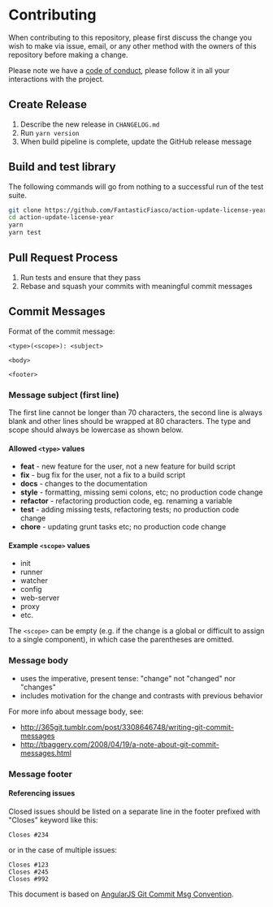 # Contributing

When contributing to this repository, please first discuss the change you wish to make via issue, email, or any other method with the owners of this repository before making a change.

Please note we have a [code of conduct](./CODE_OF_CONDUCT.md), please follow it in all your interactions with the project.

## Create Release

1. Describe the new release in `CHANGELOG.md`
1. Run `yarn version`
1. When build pipeline is complete, update the GitHub release message

## Build and test library

The following commands will go from nothing to a successful run of the test suite.

```sh
git clone https://github.com/FantasticFiasco/action-update-license-year.git
cd action-update-license-year
yarn
yarn test
```

## Pull Request Process

1. Run tests and ensure that they pass
1. Rebase and squash your commits with meaningful commit messages

## Commit Messages

Format of the commit message:

```text
<type>(<scope>): <subject>

<body>

<footer>
```

### Message subject (first line)

The first line cannot be longer than 70 characters, the second line is always blank and other lines should be wrapped at 80 characters. The type and scope should always be lowercase as shown below.

#### Allowed `<type>` values

- __feat__ - new feature for the user, not a new feature for build script
- __fix__ - bug fix for the user, not a fix to a build script
- __docs__ - changes to the documentation
- __style__ - formatting, missing semi colons, etc; no production code change
- __refactor__ - refactoring production code, eg. renaming a variable
- __test__ - adding missing tests, refactoring tests; no production code change
- __chore__ - updating grunt tasks etc; no production code change

#### Example `<scope>` values

- init
- runner
- watcher
- config
- web-server
- proxy
- etc.

The `<scope>` can be empty (e.g. if the change is a global or difficult to assign to a single component), in which case the parentheses are omitted.

### Message body

- uses the imperative, present tense: "change" not "changed" nor "changes"
- includes motivation for the change and contrasts with previous behavior

For more info about message body, see:

- http://365git.tumblr.com/post/3308646748/writing-git-commit-messages
- http://tbaggery.com/2008/04/19/a-note-about-git-commit-messages.html

### Message footer

#### Referencing issues

Closed issues should be listed on a separate line in the footer prefixed with "Closes" keyword like this:

```text
Closes #234
```

or in the case of multiple issues:

```text
Closes #123
Closes #245
Closes #992
```

This document is based on [AngularJS Git Commit Msg Convention](https://docs.google.com/document/d/1QrDFcIiPjSLDn3EL15IJygNPiHORgU1_OOAqWjiDU5Y/edit#).
